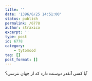 ```yaml
---
title: ''
date: '1396/6/25 14:51:00'
status: publish
permalink: /6778
author: straxico
excerpt: ''
type: post
id: 6778
category:
    - tytomood
tag: []
post_format: []
---
```

‏آیا کسی آنقدر دوستت دارد که از جهان نترسی؟